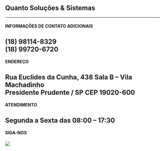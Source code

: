 ## Quanto Soluções & Sistemas
---

#### INFORMAÇÕES DE CONTATO ADICIONAIS
(18) 98114-8329 <br>
(18) 99720-6720
---

#### ENDEREÇO
Rua Euclides da Cunha, 438 Sala B – Vila Machadinho <br>
Presidente Prudente / SP
CEP 19020-600
---

#### ATENDIMENTO
Segunda a Sexta das 08:00 – 17:30
---

#### SIGA-NOS
[<img src="http://casaderepousocasanostra.com.br/img/fb.png">](https://www.facebook.com/quantosistemaspp)
